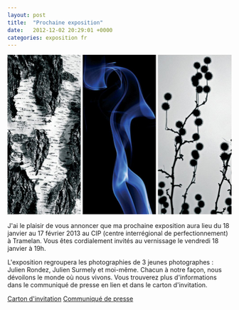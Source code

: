 ```yaml
---
layout: post
title:  "Prochaine exposition"
date:   2012-12-02 20:29:01 +0000
categories: exposition fr
---
```

![Invitation ecpo 2013](/images/expo-2013-invitation.jpg)

J'ai le plaisir de vous annoncer que ma prochaine exposition aura lieu du 18 janvier au 17 février 2013 au CIP (centre interrégional de perfectionnement) à Tramelan. Vous êtes cordialement invités au vernissage le vendredi 18 janvier à 19h.

L'exposition regroupera les photographies de 3 jeunes photographes : Julien Rondez, Julien Surmely et moi-même. Chacun à notre façon, nous dévoilons le monde où nous vivons. Vous trouverez plus d'informations dans le communiqué de presse en lien et dans le carton d'invitation.

[Carton d'invitation](/images/carton.pdf)
[Communiqué de presse](/images/communique-presse.pdf)
